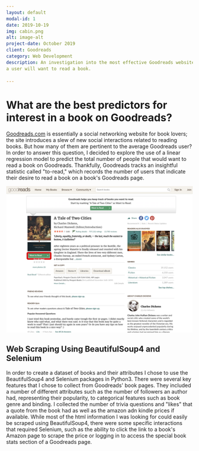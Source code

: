 ```yaml
---
layout: default
modal-id: 1
date: 2019-10-19
img: cabin.png
alt: image-alt
project-date: October 2019
client: Goodreads
category: Web Development
description: An investigation into the most effective Goodreads website interactions for predicting whether or not 
a user will want to read a book.  

---
```


# What are the best predictors for interest in a book on Goodreads?

[Goodreads.com](http://goodreads.com) is essentially a social networking website for book lovers; the site introduces 
a slew of new social interactions related to reading books.  But how many of them are pertinent to the average 
Goodreads user?  In order to answer this question, I decided to explore the use of a linear regression model to 
predict the total number of people that would want to read a book on Goodreads.  Thankfully, Goodreads tracks an 
insightful statistic called "to-read," which records the number of users that indicate their desire to read a book on a 
book's Goodreads page. 

![sample goodreads page](https://github.com/DanRothDataScience/danrothdatascience.github.io/blob/master/_posts/img/gr_sample_page.png "A Tale of Two Cities on Goodreads")

## Web Scraping Using BeautifulSoup4 and Selenium

In order to create a dataset of books and their attributes I chose to use the BeautifulSoup4 and Selenium packages in 
Python3.  There were several key features that I chose to collect from Goodreads' book pages.  They included a number of
different attributes such as the number of followers an author had, representing their popularity, to categorical features
such as book genre and binding.  I collected the number of trivia questions and "likes" that a quote from the book had 
as well as the amazon adn kindle prices if available.  While most of the html information I was looking for could easily 
be scraped using BeautifulSoup4, there were some specific interactions that required Selenium, such as the ability to 
click the link to a book's Amazon page to scrape the price or logging in to access the special book stats section of a
Goodreads page.   
